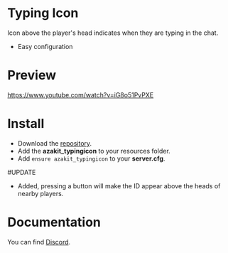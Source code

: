 # Typing Icon
Icon above the player's head indicates when they are typing in the chat.

* Easy configuration

# Preview
https://www.youtube.com/watch?v=iG8o51PvPXE

# Install
- Download the [repository](https://github.com/AzakitHU/azakit_typingicon).
- Add the **azakit_typingicon** to your resources folder.
- Add `ensure azakit_typingicon` to your **server.cfg**.

#UPDATE
- Added, pressing a button will make the ID appear above the heads of nearby players.

# Documentation
You can find [Discord](https://discord.gg/DmsF6DbCJ9).
